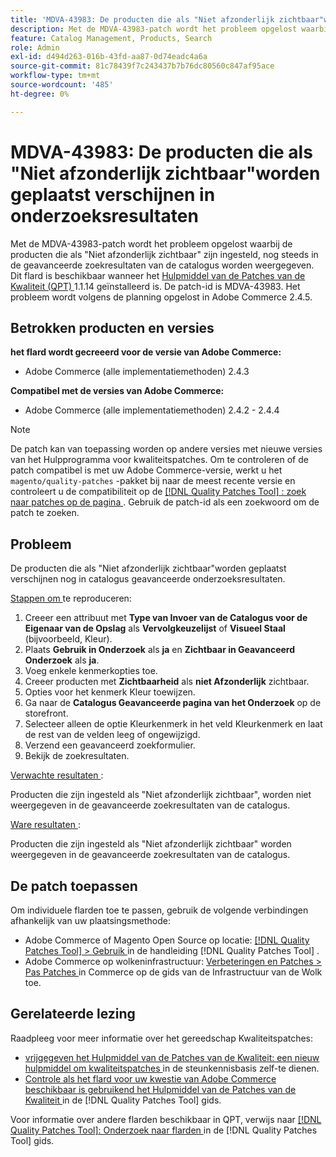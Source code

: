 ```yaml
---
title: 'MDVA-43983: De producten die als "Niet afzonderlijk zichtbaar"worden geplaatst verschijnen in onderzoeksresultaten'
description: Met de MDVA-43983-patch wordt het probleem opgelost waarbij de producten die als "Niet afzonderlijk zichtbaar" zijn ingesteld, nog steeds in de geavanceerde zoekresultaten van de catalogus worden weergegeven. Deze patch is beschikbaar wanneer [Quality Patches Tool (QPT)] (https://experienceleague.adobe.com/en/docs/commerce-knowledge-base/kb/announcements/commerce-announcements/magento-quality-patches-released-new-tool-to-self-serve-quality-patches) 1.1.14 is geïnstalleerd. De patch-id is MDVA-43983. Het probleem wordt volgens de planning opgelost in Adobe Commerce 2.4.5.
feature: Catalog Management, Products, Search
role: Admin
exl-id: d494d263-016b-43fd-aa87-0d74eadc4a6a
source-git-commit: 81c78439f7c243437b7b76dc80560c847af95ace
workflow-type: tm+mt
source-wordcount: '485'
ht-degree: 0%

---
```


# MDVA-43983: De producten die als &quot;Niet afzonderlijk zichtbaar&quot;worden geplaatst verschijnen in onderzoeksresultaten

Met de MDVA-43983-patch wordt het probleem opgelost waarbij de producten die als &quot;Niet afzonderlijk zichtbaar&quot; zijn ingesteld, nog steeds in de geavanceerde zoekresultaten van de catalogus worden weergegeven. Dit flard is beschikbaar wanneer het [ Hulpmiddel van de Patches van de Kwaliteit (QPT) ](https://experienceleague.adobe.com/en/docs/commerce-knowledge-base/kb/announcements/commerce-announcements/magento-quality-patches-released-new-tool-to-self-serve-quality-patches) 1.1.14 geïnstalleerd is. De patch-id is MDVA-43983. Het probleem wordt volgens de planning opgelost in Adobe Commerce 2.4.5.

## Betrokken producten en versies

**het flard wordt gecreeerd voor de versie van Adobe Commerce:**

* Adobe Commerce (alle implementatiemethoden) 2.4.3

**Compatibel met de versies van Adobe Commerce:**

* Adobe Commerce (alle implementatiemethoden) 2.4.2 - 2.4.4

>[!NOTE]
>
>De patch kan van toepassing worden op andere versies met nieuwe versies van het Hulpprogramma voor kwaliteitspatches. Om te controleren of de patch compatibel is met uw Adobe Commerce-versie, werkt u het `magento/quality-patches` -pakket bij naar de meest recente versie en controleert u de compatibiliteit op de [[!DNL Quality Patches Tool] : zoek naar patches op de pagina ](https://experienceleague.adobe.com/en/docs/commerce-knowledge-base/kb/announcements/commerce-announcements/magento-quality-patches-released-new-tool-to-self-serve-quality-patches) . Gebruik de patch-id als een zoekwoord om de patch te zoeken.

## Probleem

De producten die als &quot;Niet afzonderlijk zichtbaar&quot;worden geplaatst verschijnen nog in catalogus geavanceerde onderzoeksresultaten.

<u> Stappen om </u> te reproduceren:

1. Creeer een attribuut met **Type van Invoer van de Catalogus voor de Eigenaar van de Opslag** als **Vervolgkeuzelijst** of **Visueel Staal** (bijvoorbeeld, Kleur).
1. Plaats **Gebruik in Onderzoek** als **ja** en **Zichtbaar in Geavanceerd Onderzoek** als **ja**.
1. Voeg enkele kenmerkopties toe.
1. Creeer producten met **Zichtbaarheid** als **niet Afzonderlijk** zichtbaar.
1. Opties voor het kenmerk Kleur toewijzen.
1. Ga naar de **Catalogus Geavanceerde pagina van het Onderzoek** op de storefront.
1. Selecteer alleen de optie Kleurkenmerk in het veld Kleurkenmerk en laat de rest van de velden leeg of ongewijzigd.
1. Verzend een geavanceerd zoekformulier.
1. Bekijk de zoekresultaten.

<u> Verwachte resultaten </u>:

Producten die zijn ingesteld als &quot;Niet afzonderlijk zichtbaar&quot;, worden niet weergegeven in de geavanceerde zoekresultaten van de catalogus.

<u> Ware resultaten </u>:

Producten die zijn ingesteld als &quot;Niet afzonderlijk zichtbaar&quot; worden weergegeven in de geavanceerde zoekresultaten van de catalogus.

## De patch toepassen

Om individuele flarden toe te passen, gebruik de volgende verbindingen afhankelijk van uw plaatsingsmethode:

* Adobe Commerce of Magento Open Source op locatie: [[!DNL Quality Patches Tool]  > Gebruik ](/help/tools/quality-patches-tool/usage.md) in de handleiding [!DNL Quality Patches Tool] .
* Adobe Commerce op wolkeninfrastructuur: [ Verbeteringen en Patches > Pas Patches ](https://experienceleague.adobe.com/docs/commerce-cloud-service/user-guide/develop/upgrade/apply-patches.html) in Commerce op de gids van de Infrastructuur van de Wolk toe.

## Gerelateerde lezing

Raadpleeg voor meer informatie over het gereedschap Kwaliteitspatches:

* [ vrijgegeven het Hulpmiddel van de Patches van de Kwaliteit: een nieuw hulpmiddel om kwaliteitspatches ](https://experienceleague.adobe.com/en/docs/commerce-knowledge-base/kb/announcements/commerce-announcements/magento-quality-patches-released-new-tool-to-self-serve-quality-patches) in de steunkennisbasis zelf-te dienen.
* [ Controle als het flard voor uw kwestie van Adobe Commerce beschikbaar is gebruikend het Hulpmiddel van de Patches van de Kwaliteit ](/help/tools/quality-patches-tool/patches-available-in-qpt/check-patch-for-magento-issue-with-magento-quality-patches.md) in de [!DNL Quality Patches Tool] gids.

Voor informatie over andere flarden beschikbaar in QPT, verwijs naar [[!DNL Quality Patches Tool]: Onderzoek naar flarden ](https://experienceleague.adobe.com/tools/commerce-quality-patches/index.html) in de [!DNL Quality Patches Tool] gids.
